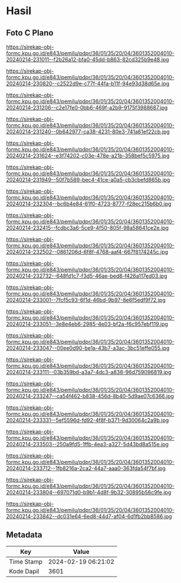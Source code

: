 # Hasil

## Foto C Plano

https://sirekap-obj-formc.kpu.go.id/e843/pemilu/pdpr/36/01/35/20/04/3601352004010-20240214-231011--f2b26a12-bfa0-45dd-b863-82cd325b9e48.jpg

https://sirekap-obj-formc.kpu.go.id/e843/pemilu/pdpr/36/01/35/20/04/3601352004010-20240214-230820--c2522d9e-c77f-44fa-b11f-94e93d38d65e.jpg

https://sirekap-obj-formc.kpu.go.id/e843/pemilu/pdpr/36/01/35/20/04/3601352004010-20240214-231206--c2e17fe0-0bb6-469f-a2b9-9175f3988687.jpg

https://sirekap-obj-formc.kpu.go.id/e843/pemilu/pdpr/36/01/35/20/04/3601352004010-20240214-231240--0b642977-ca38-4231-80e3-741a61ef22cb.jpg

https://sirekap-obj-formc.kpu.go.id/e843/pemilu/pdpr/36/01/35/20/04/3601352004010-20240214-231624--e3f74202-c03e-478e-a21b-358bef5c5975.jpg

https://sirekap-obj-formc.kpu.go.id/e843/pemilu/pdpr/36/01/35/20/04/3601352004010-20240214-231949--50f7b589-bec4-41ce-a0a5-cb3cbefd865b.jpg

https://sirekap-obj-formc.kpu.go.id/e843/pemilu/pdpr/36/01/35/20/04/3601352004010-20240214-232304--bc6b4e84-61f0-4723-8777-f28ec215b6b0.jpg

https://sirekap-obj-formc.kpu.go.id/e843/pemilu/pdpr/36/01/35/20/04/3601352004010-20240214-232415--fcdbc3a6-5ce9-4f50-805f-98a58641ce2e.jpg

https://sirekap-obj-formc.kpu.go.id/e843/pemilu/pdpr/36/01/35/20/04/3601352004010-20240214-232502--0861206d-6f8f-4768-aaf4-667f8174245c.jpg

https://sirekap-obj-formc.kpu.go.id/e843/pemilu/pdpr/36/01/35/20/04/3601352004010-20240214-232732--648fd1c7-f3d5-46ae-bed8-f426a117ed03.jpg

https://sirekap-obj-formc.kpu.go.id/e843/pemilu/pdpr/36/01/35/20/04/3601352004010-20240214-233001--7fcf5c93-6f1d-46bd-9b97-8e6f5edf9f72.jpg

https://sirekap-obj-formc.kpu.go.id/e843/pemilu/pdpr/36/01/35/20/04/3601352004010-20240214-233051--3e8e4eb6-2985-4e03-bf2a-f6c957ebf119.jpg

https://sirekap-obj-formc.kpu.go.id/e843/pemilu/pdpr/36/01/35/20/04/3601352004010-20240214-233047--00ee0d90-be1a-43b7-a3ac-3bc51effe055.jpg

https://sirekap-obj-formc.kpu.go.id/e843/pemilu/pdpr/36/01/35/20/04/3601352004010-20240214-233111--03b359bd-a3a7-4dc3-a838-96d759096819.jpg

https://sirekap-obj-formc.kpu.go.id/e843/pemilu/pdpr/36/01/35/20/04/3601352004010-20240214-233247--ca54f462-b838-456d-8b40-5d9ae07c6366.jpg

https://sirekap-obj-formc.kpu.go.id/e843/pemilu/pdpr/36/01/35/20/04/3601352004010-20240214-233331--5ef5596d-fd92-4f8f-b371-9d30064c2a9b.jpg

https://sirekap-obj-formc.kpu.go.id/e843/pemilu/pdpr/36/01/35/20/04/3601352004010-20240214-233503--250a9fd5-1ffb-4ea3-a327-5d43bd8a515e.jpg

https://sirekap-obj-formc.kpu.go.id/e843/pemilu/pdpr/36/01/35/20/04/3601352004010-20240214-233712--1fb8216a-2ca2-44a7-aaa0-363fda54f7bf.jpg

https://sirekap-obj-formc.kpu.go.id/e843/pemilu/pdpr/36/01/35/20/04/3601352004010-20240214-233804--697071d0-b9b1-4d8f-9b32-30895b56c9fe.jpg

https://sirekap-obj-formc.kpu.go.id/e843/pemilu/pdpr/36/01/35/20/04/3601352004010-20240214-233842--dc031e64-6ed8-44d7-af04-6d1fb2bb8586.jpg


## Metadata

| Key        | Value               |
| ---------- | ------------------- |
| Time Stamp | 2024-02-19 06:21:02 |
| Kode Dapil | 3601                |



